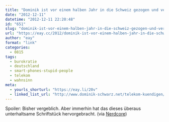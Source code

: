 ```yaml
---
title: "Dominik ist vor einem halben Jahr in die Schweiz gezogen und versucht seitdem seinen Telekom-Anschluss zu kündigen"
date: "2012-12-11"
datetime: "2012-12-11 22:20:48"
id: "651"
slug: "dominik-ist-vor-einem-halben-jahr-in-die-schweiz-gezogen-und-versucht-seitdem-seinen-telekom-anschluss-zu-kundigen"
url: "https://eay.cc/2012/dominik-ist-vor-einem-halben-jahr-in-die-schweiz-gezogen-und-versucht-seitdem-seinen-telekom-anschluss-zu-kundigen/"
author: "eay"
format: "link"
categories:
  - 0815
tags:
  - burokratie
  - deutschland
  - smart-phones-stupid-people
  - telekom
  - wahnsinn
meta:
  - yourls_shorturl: "https://eay.li/20v"
  - linked_list_url: "http://www.dominik-schwarz.net/telekom-kuendigen/"
---
```


Spoiler: Bisher vergeblich. Aber immerhin hat das dieses überaus unterhaltsame Schriftstück hervorgebracht. (via [Nerdcore](http://www.crackajack.de/2012/12/11/kafkaesque-telekom-kundigung/))
